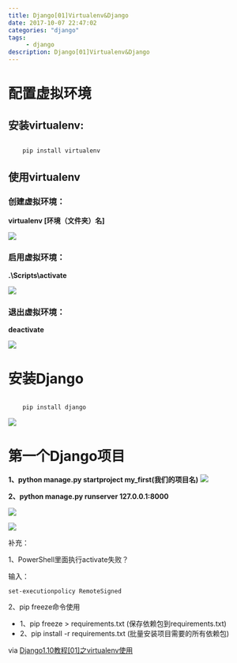 ```yaml
---
title: Django[01]Virtualenv&Django
date: 2017-10-07 22:47:02 
categories: "django" 
tags: 
     - django
description: Django[01]Virtualenv&Django
---
```

# 配置虚拟环境
## 安装virtualenv: 
``` python

	pip install virtualenv
```
## 使用virtualenv
### 创建虚拟环境：
**virtualenv [环境（文件夹）名]**

![](https://i.imgur.com/91qxDdD.png)

### 启用虚拟环境：
**.\Scripts\activate**

![](https://i.imgur.com/vAZWmfe.png)
### 退出虚拟环境：
**deactivate**

![](https://i.imgur.com/crvhBNX.png)

# 安装Django
``` python

	pip install django
```

![](https://i.imgur.com/7aXfWWO.png)
# 第一个Django项目
**1、python manage.py startproject my_first(我们的项目名)**
![](https://i.imgur.com/OAE9fFY.png)

**2、python manage.py runserver 127.0.0.1:8000**

![](https://i.imgur.com/rf21gwg.png)

![](https://i.imgur.com/eNM2lYU.png)

补充：

1、PowerShell里面执行activate失败？

输入：

	set-executionpolicy RemoteSigned

2、pip freeze命令使用

* 1、pip freeze > requirements.txt (保存依赖包到requirements.txt)
* 2、pip install -r requirements.txt (批量安装项目需要的所有依赖包)

via [Django1.10教程[01]之virtualenv使用](http://v.youku.com/v_show/id_XMTg3MTU2NDU0NA==.html?spm=a2h0j.8191423.playlist_content.5!2~5~5~A&&f=28961906&from=y1.2-3.4.2)